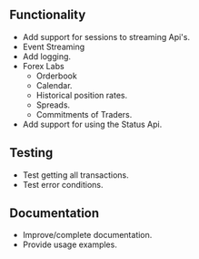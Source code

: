 ## Functionality

* Add support for sessions to streaming Api's.
* Event Streaming
* Add logging.
* Forex Labs
    * Orderbook
    * Calendar.
    * Historical position rates.
    * Spreads.
    * Commitments of Traders.
 * Add support for using the Status Api.

## Testing

* Test getting all transactions.
* Test error conditions.

## Documentation

* Improve/complete documentation.
* Provide usage examples.
